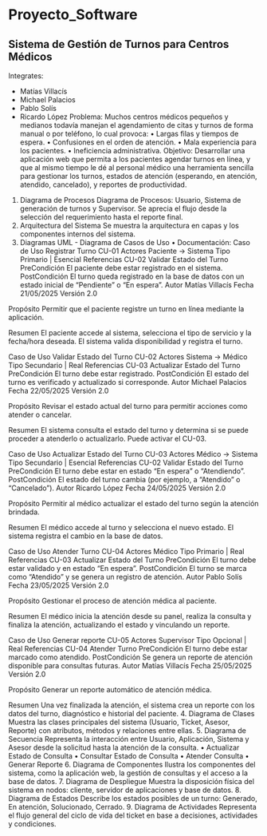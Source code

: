 # Proyecto_Software

Sistema de Gestión de Turnos para Centros Médicos
----------------------------------------------------------------------------------------------------------------------------------------------
Integrates:
-	Matías Villacís
-	Michael Palacios
-	Pablo Solís
-	Ricardo López
Problema:
Muchos centros médicos pequeños y medianos todavía manejan el agendamiento de citas y turnos de forma manual o por teléfono, lo cual provoca:
•	Largas filas y tiempos de espera.
•	Confusiones en el orden de atención.
•	Mala experiencia para los pacientes.
•	Ineficiencia administrativa.
Objetivo:
Desarrollar una aplicación web que permita a los pacientes agendar turnos en línea, y que al mismo tiempo le dé al personal médico una herramienta sencilla para gestionar los turnos, estados de atención (esperando, en atención, atendido, cancelado), y reportes de productividad.
1. Diagrama de Procesos 
Diagrama de Procesos: Usuario, Sistema de generación de turnos y Supervisor. Se aprecia el flujo desde la selección del requerimiento hasta el reporte final.
2. Arquitectura del Sistema 
Se muestra la arquitectura en capas y los componentes internos del sistema.
3.  Diagramas UML - Diagrama de Casos de Uso
   •	Documentación:
Caso de Uso	Registrar Turno	CU-01
Actores	Paciente -> Sistema
Tipo	Primario | Esencial
Referencias	CU-02	Validar Estado del Turno
PreCondición	El paciente debe estar registrado en el sistema.
PostCondición	El turno queda registrado en la base de datos con un estado inicial de “Pendiente” o “En espera”.
Autor	Matías Villacís	Fecha	21/05/2025
	Versión	2.0

Propósito
Permitir que el paciente registre un turno en línea mediante la aplicación.

Resumen
El paciente accede al sistema, selecciona el tipo de servicio y la fecha/hora deseada. El sistema valida disponibilidad y registra el turno.


Caso de Uso	Validar Estado del Turno	CU-02
Actores	Sistema -> Médico
Tipo	Secundario | Real
Referencias	CU-03	Actualizar Estado del Turno
PreCondición	El turno debe estar registrado.
PostCondición	El estado del turno es verificado y actualizado si corresponde.
Autor	Michael Palacios	Fecha	22/05/2025	Versión	2.0

Propósito
Revisar el estado actual del turno para permitir acciones como atender o cancelar.

Resumen
El sistema consulta el estado del turno y determina si se puede proceder a atenderlo o actualizarlo. Puede activar el CU-03.

Caso de Uso	Actualizar Estado del Turno	CU-03
Actores	Médico -> Sistema
Tipo	Secundario | Esencial
Referencias	CU-02	Validar Estado del Turno
PreCondición	El turno debe estar en estado “En espera” o “Atendiendo”.
PostCondición	El estado del turno cambia (por ejemplo, a “Atendido” o “Cancelado”).
Autor	Ricardo López	Fecha	24/05/2025	Versión	2.0

Propósito
Permitir al médico actualizar el estado del turno según la atención brindada.

Resumen
El médico accede al turno y selecciona el nuevo estado. El sistema registra el cambio en la base de datos.

Caso de Uso	Atender Turno	CU-04
Actores	Médico
Tipo	Primario | Real
Referencias	CU-03 	Actualizar Estado del Turno
PreCondición	El turno debe estar validado y en estado “En espera”.
PostCondición	El turno se marca como “Atendido” y se genera un registro de atención.
Autor	Pablo Solís	Fecha	23/05/2025	Versión	2.0

Propósito
Gestionar el proceso de atención médica al paciente.

Resumen
El médico inicia la atención desde su panel, realiza la consulta y finaliza la atención, actualizando el estado y vinculando un reporte. 

Caso de Uso	Generar reporte	CU-05
Actores	Supervisor 
Tipo	Opcional | Real
Referencias	CU-04 	Atender Turno
PreCondición	El turno debe estar marcado como atendido.
PostCondición	Se genera un reporte de atención disponible para consultas futuras.
Autor	Matías Villacís	Fecha	25/05/2025	Versión	2.0

Propósito
Generar un reporte automático de atención médica.

Resumen
Una vez finalizada la atención, el sistema crea un reporte con los datos del turno, diagnóstico e historial del paciente.
4. Diagrama de Clases 
Muestra las clases principales del sistema (Usuario, Ticket, Asesor, Reporte) con atributos, métodos y relaciones entre ellas.
5. Diagrama de Secuencia 
Representa la interacción entre Usuario, Aplicación, Sistema y Asesor desde la solicitud hasta la atención de la consulta.
  •	Actualizar Estado de Consulta
  •	Consultar Estado de Consulta
  •	Atender Consulta
  •	Generar Reporte
6. Diagrama de Componentes 
Ilustra los componentes del sistema, como la aplicación web, la gestión de consultas y el acceso a la base de datos.
7. Diagrama de Despliegue
Muestra la disposición física del sistema en nodos: cliente, servidor de aplicaciones y base de datos.
8. Diagrama de Estados 
Describe los estados posibles de un turno: Generado, En atención, Solucionado, Cerrado.
9. Diagrama de Actividades 
Representa el flujo general del ciclo de vida del ticket en base a decisiones, actividades y condiciones.
